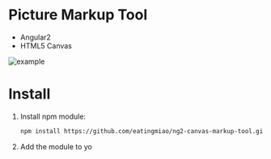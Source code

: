 # Picture Markup Tool

- Angular2  
- HTML5 Canvas  

![example](http://wx1.sinaimg.cn/mw690/69776d05gy1g06u0jgoafg20ac0ie4qp.gif)


# Install

1. Install npm module:

    ```bash
    npm install https://github.com/eatingmiao/ng2-canvas-markup-tool.git
    ```
   
2. Add the module to yo
